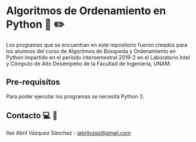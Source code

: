 # Algoritmos de Ordenamiento en Python :school_satchel: :pencil2:
Los programas que se encuentran en este repositorio fueron creados para los alumnos del curso de Algoritmos de Búsqueda y  Ordenamiento en Python impartido en el periodo intersemestral 2019-2 en el Laboratorio Intel y Cómputo de Alto Desempeño de la Facultad de Ingeniería, UNAM.

## Pre-requisitos
Para poder ejecutar los programas se necesita Python 3.

## Contacto :computer: :email:
Ilse Abril Vázquez Sánchez - iabrilvzqz@gmail.com
